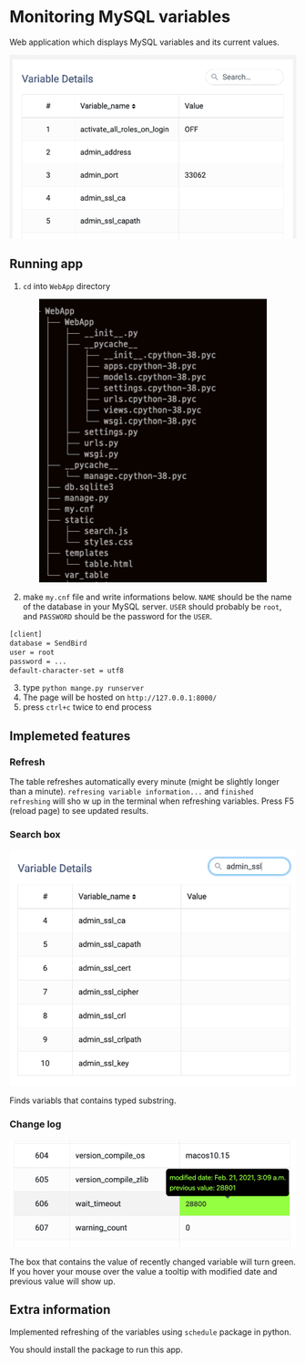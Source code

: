 # Monitoring MySQL variables

Web application which displays MySQL variables and its current values.

<p align="center">
  <img src="./images/screenshot1.png" width="600px">
</p>



## Running app

1. `cd` into `WebApp` directory

<p align="center">
  <img src="./images/filetree.png" width="400px">
</p>

2. make `my.cnf` file and write informations below. `NAME` should be the name of the database in your MySQL server. `USER` should probably be `root`, and `PASSWORD` should be the password for the `USER`.

```
[client]
database = SendBird
user = root
password = ...
default-character-set = utf8
```

3. type `python mange.py runserver`
4. The page will be hosted on `http://127.0.0.1:8000/`
5. press `ctrl+c` twice to end process



## Implemeted features

### Refresh

The table refreshes automatically every minute (might be slightly longer than a minute). `refresing variable information...` and `finished refreshing` will sho w up in the terminal when refreshing variables. Press F5 (reload page) to see updated results. 

### Search box

<p align="center">
  <img src="./images/searchbox.png" width="600px">
</p>

Finds variabls that contains typed substring.



### Change log

<p align="center">
  <img src="./images/changelog.png" width="600px">
</p>

The box that contains the value of recently changed variable will turn green. If you hover your mouse over the value a tooltip with modified date and previous value will show up.



## Extra information

Implemented refreshing of the variables using `schedule` package in python.

You should install the package to run this app. 